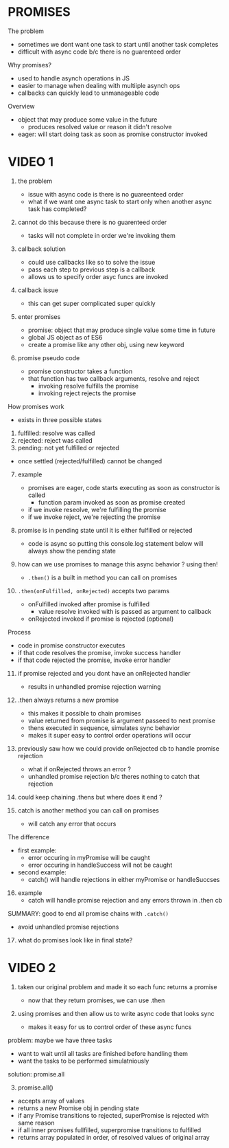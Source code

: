 # PROMISES

The problem
- sometimes we dont want one task to start until another task completes
- difficult with async code b/c there is no guarenteed order


Why promises?
- used to handle asynch operations in JS 
- easier to manage when dealing with multiiple asynch ops
- callbacks can quickly lead to unmanageable code



Overview
- object that may produce some value in the future
  * produces resolved value or reason it didn't resolve
- eager: will start doing task as soon as promise constructor invoked




# VIDEO 1





1. the problem
   - issue with async code is there is no guareenteed order
   - what if we want one async task to start only when another 
     async task has completed?


2. cannot do this because there is no guarenteed order
   - tasks will not complete in order we're invoking them


3. callback solution
   - could use callbacks like so to solve the issue
   - pass each step to previous step is a callback
   - allows us to specify order asyc funcs are invoked


4. callback issue
   - this can get super complicated super quickly 



5. enter promises
   - promise: object that may produce single value some time in future
   - global JS object as of ES6
   - create a promise like any other obj, using new keyword




6. promise pseudo code
   - promise constructor takes a function
   - that function has two callback arguments, resolve and reject
     * invoking resolve fulfills the promise
     * invoking reject rejects the promise



How promises work
- exists in three possible states
1. fulfilled: resolve was called
2. rejected: reject was called
3. pending: not yet fulfilled or rejected
- once settled (rejected/fulfilled) cannot be changed



7. example
   - promises are eager, code starts executing as soon as constructor is called
     * function param invoked as soon as promise created
   - if we invoke reseolve, we're fulfilling the promise
   - if we invoke reject, we're rejecting the promise


8. promise is in pending state until it is either fulfilled or rejected
   - code is async so putting this console.log statement below will always
     show the pending state


9. how can we use promises to manage this async behavior ? using then!
   - `.then()` is a built in method you can call on promises


10. `.then(onFulfilled, onRejected)` accepts two params
    - onFulfilled invoked after promise is fulfilled
      * value resolve invoked with is passed as argument to callback
    - onRejected invoked if promise is rejected (optional)


Process
- code in promise constructor executes
- if that code resolves the promise, invoke success handler
- if that code rejected the promise, invoke error handler


11. if promise rejected and you dont have an onRejected handler
    - results in unhandled promise rejection warning



12. .then always returns a new promise
    - this makes it possible to chain promises
    - value returned from promise is argument passeed to next promise
    - thens executed in sequence, simulates sync behavior
    - makes it super easy to control order operations will occur



13. previously saw how we could provide onRejected cb to handle promise rejection
    - what if onRejected throws an error ?
    - unhandled promise rejection b/c theres nothing to catch that rejection


14. could keep chaining .thens but where does it end ?



15. catch is another method you can call on promises
    - will catch any error that occurs


The difference
- first example:
  * error occuring in myPromise will be caught
  * error occuring in handleSuccess will not be caught
- second example:
  * catch() will handle rejections in either myPromise or handleSuccses




16. example
    - catch will handle promise rejection and any errors thrown in .then cb



SUMMARY: good to end all promise chains with `.catch()`
- avoid unhandled promise rejections



17. what do promises look like in final state?






# VIDEO 2



1. taken our original problem and made it so each func returns a promise
   - now that they return promises, we can use .then 



2. using promises and then allow us to write async code that looks sync
   - makes it easy for us to control order of these async funcs


problem: maybe we have three tasks
- want to wait until all tasks are finished before handling them
- want the tasks to be performed simulatniously

solution: promise.all


3. promise.all()
  - accepts array of values
  - returns a new Promise obj in pending state
  - if any Promise transitions to rejected, superPromise is rejected with same reason
  - if all inner promises fullfilled, superpromise transitions to fulfilled
  - returns array populated in order, of resolved values of original array
